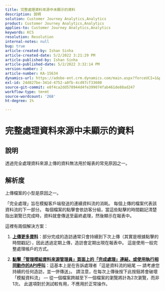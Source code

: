 ```yaml
---
title: 完整處理資料來源中未顯示的資料
description: 說明
solution: Customer Journey Analytics,Analytics
product: Customer Journey Analytics,Analytics
applies-to: Customer Journey Analytics,Analytics
keywords: KCS
resolution: Resolution
internal-notes: null
bug: true
article-created-by: Ishan Sinha
article-created-date: 5/2/2022 3:21:29 PM
article-published-by: Ishan Sinha
article-published-date: 5/2/2022 3:32:14 PM
version-number: 2
article-number: KA-15634
dynamics-url: https://adobe-ent.crm.dynamics.com/main.aspx?forceUCI=1&pagetype=entityrecord&etn=knowledgearticle&id=a08c6085-2bca-ec11-a7b5-6045bd00dca1
exl-id: 24d827be-341d-4752-a8fb-4cd97cf33608
source-git-commit: e8f4ca2dd578944d4fe399074fab461de88ad247
workflow-type: tm+mt
source-wordcount: '268'
ht-degree: 1%

---
```


# 完整處理資料來源中未顯示的資料

## 說明


透過完全處理資料來源上傳的資料無法用於報表的常見原因之一。


## 解析度


上傳檔案的小型是原因之一。

「完全處理」旨在模擬客戶端發送的連續資料流的消耗。 每個上傳的檔案代表該資料流的下一部分。 每個檔案的點擊會依訪客分組，當這些點擊的時間戳記清楚指出瀏覽已完成時，資料就會傳送至最終處理，然後顯示在報表中。

這裡有兩個解決方案：

1. <u><b>上傳更多資料</b></u>：部分完成的造訪通常只會持續到下次上傳（其實是根據點擊的時間戳記），因此透過定期上傳，造訪會定期出現在報表中。 這是使用一般完整處理帳戶的方式。

2. <u><b>點擊「管理模組資料來源管理員」頁面上的「完成處理」連結，或使用執行相同動作的API呼叫</b></u>：這基本上是在告訴處理者「這是資料流的結尾 — 請考慮您持續的任何造訪，並一併傳送」。 請注意，在每次上傳後按下此按鈕將會破壞「模擬資料流」 — 從一個檔案跨越至下一個檔案的瀏覽將計為2次瀏覽，而非1次。 此選項對於測試較有用，不應用於正常操作。
